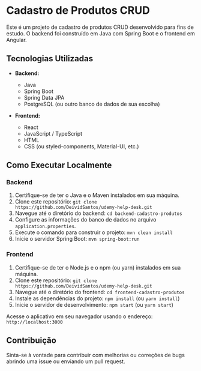 # **Cadastro de Produtos CRUD**

Este é um projeto de cadastro de produtos CRUD desenvolvido para fins de estudo. O backend foi construído em Java com Spring Boot e o frontend em Angular.

## **Tecnologias Utilizadas**

- **Backend:**
  - Java
  - Spring Boot
  - Spring Data JPA
  - PostgreSQL (ou outro banco de dados de sua escolha)

- **Frontend:**
  - React
  - JavaScript / TypeScript
  - HTML
  - CSS (ou styled-components, Material-UI, etc.)

## **Como Executar Localmente**

### **Backend**

1. Certifique-se de ter o Java e o Maven instalados em sua máquina.
2. Clone este repositório: `git clone https://github.com/DeividSantos/udemy-help-desk.git`
3. Navegue até o diretório do backend: `cd backend-cadastro-produtos`
4. Configure as informações do banco de dados no arquivo `application.properties`.
5. Execute o comando para construir o projeto: `mvn clean install`
6. Inicie o servidor Spring Boot: `mvn spring-boot:run`

### **Frontend**

1. Certifique-se de ter o Node.js e o npm (ou yarn) instalados em sua máquina.
2. Clone este repositório: `git clone https://github.com/DeividSantos/udemy-help-desk.git`
3. Navegue até o diretório do frontend: `cd frontend-cadastro-produtos`
4. Instale as dependências do projeto: `npm install` (ou `yarn install`)
5. Inicie o servidor de desenvolvimento: `npm start` (ou `yarn start`)

Acesse o aplicativo em seu navegador usando o endereço: `http://localhost:3000`

## **Contribuição**

Sinta-se à vontade para contribuir com melhorias ou correções de bugs abrindo uma issue ou enviando um pull request.
